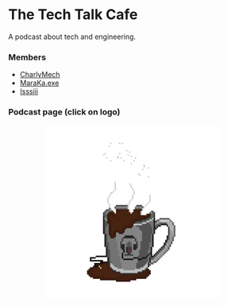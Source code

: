 <!-- Replace for center GIF -->

# The Tech Talk Cafe

<!-- Replace with slogan -->

A podcast about tech and engineering.

### Members

-  [CharlyMech](https://github.com/CharlyMech "CarlyMech's GitHub Profile")
-  [MaraKa.exe](https://github.com/MarcASO1560 "MaraKa.exe's GitHub Profile")
-  [Isssiii](https://github.com/IsaacLolade "Isssiii's GitHub Profile")

### Podcast page (click on logo)

<a href="https://thetecktalkcafe.github.io/" target="_blank"><img src="logo_gif.gif" width="350" style="display: block;
												 margin-left: auto;
												 margin-right: auto;"/></a>
